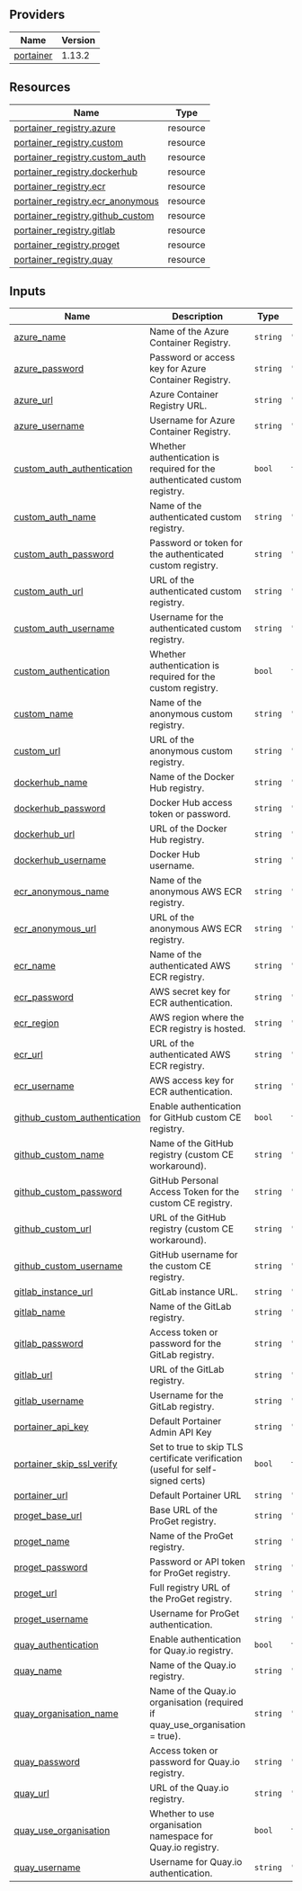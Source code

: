 <!-- BEGIN_TF_DOCS -->


## Providers

| Name | Version |
|------|---------|
| <a name="provider_portainer"></a> [portainer](#provider\_portainer) | 1.13.2 |

## Resources

| Name | Type |
|------|------|
| [portainer_registry.azure](https://registry.terraform.io/providers/portainer/portainer/latest/docs/resources/registry) | resource |
| [portainer_registry.custom](https://registry.terraform.io/providers/portainer/portainer/latest/docs/resources/registry) | resource |
| [portainer_registry.custom_auth](https://registry.terraform.io/providers/portainer/portainer/latest/docs/resources/registry) | resource |
| [portainer_registry.dockerhub](https://registry.terraform.io/providers/portainer/portainer/latest/docs/resources/registry) | resource |
| [portainer_registry.ecr](https://registry.terraform.io/providers/portainer/portainer/latest/docs/resources/registry) | resource |
| [portainer_registry.ecr_anonymous](https://registry.terraform.io/providers/portainer/portainer/latest/docs/resources/registry) | resource |
| [portainer_registry.github_custom](https://registry.terraform.io/providers/portainer/portainer/latest/docs/resources/registry) | resource |
| [portainer_registry.gitlab](https://registry.terraform.io/providers/portainer/portainer/latest/docs/resources/registry) | resource |
| [portainer_registry.proget](https://registry.terraform.io/providers/portainer/portainer/latest/docs/resources/registry) | resource |
| [portainer_registry.quay](https://registry.terraform.io/providers/portainer/portainer/latest/docs/resources/registry) | resource |

## Inputs

| Name | Description | Type | Default | Required |
|------|-------------|------|---------|:--------:|
| <a name="input_azure_name"></a> [azure\_name](#input\_azure\_name) | Name of the Azure Container Registry. | `string` | `"Azure"` | no |
| <a name="input_azure_password"></a> [azure\_password](#input\_azure\_password) | Password or access key for Azure Container Registry. | `string` | `"azure-password"` | no |
| <a name="input_azure_url"></a> [azure\_url](#input\_azure\_url) | Azure Container Registry URL. | `string` | `"myproject.azurecr.io"` | no |
| <a name="input_azure_username"></a> [azure\_username](#input\_azure\_username) | Username for Azure Container Registry. | `string` | `"azure-user"` | no |
| <a name="input_custom_auth_authentication"></a> [custom\_auth\_authentication](#input\_custom\_auth\_authentication) | Whether authentication is required for the authenticated custom registry. | `bool` | `true` | no |
| <a name="input_custom_auth_name"></a> [custom\_auth\_name](#input\_custom\_auth\_name) | Name of the authenticated custom registry. | `string` | `"Custom Registry Auth"` | no |
| <a name="input_custom_auth_password"></a> [custom\_auth\_password](#input\_custom\_auth\_password) | Password or token for the authenticated custom registry. | `string` | `"custom-registry-password"` | no |
| <a name="input_custom_auth_url"></a> [custom\_auth\_url](#input\_custom\_auth\_url) | URL of the authenticated custom registry. | `string` | `"your-registry.example.com"` | no |
| <a name="input_custom_auth_username"></a> [custom\_auth\_username](#input\_custom\_auth\_username) | Username for the authenticated custom registry. | `string` | `"custom-registry-user"` | no |
| <a name="input_custom_authentication"></a> [custom\_authentication](#input\_custom\_authentication) | Whether authentication is required for the custom registry. | `bool` | `false` | no |
| <a name="input_custom_name"></a> [custom\_name](#input\_custom\_name) | Name of the anonymous custom registry. | `string` | `"Custom Registry"` | no |
| <a name="input_custom_url"></a> [custom\_url](#input\_custom\_url) | URL of the anonymous custom registry. | `string` | `"your-registry.example.com"` | no |
| <a name="input_dockerhub_name"></a> [dockerhub\_name](#input\_dockerhub\_name) | Name of the Docker Hub registry. | `string` | `"DockerHub"` | no |
| <a name="input_dockerhub_password"></a> [dockerhub\_password](#input\_dockerhub\_password) | Docker Hub access token or password. | `string` | `"docker-access-token"` | no |
| <a name="input_dockerhub_url"></a> [dockerhub\_url](#input\_dockerhub\_url) | URL of the Docker Hub registry. | `string` | `"docker.io"` | no |
| <a name="input_dockerhub_username"></a> [dockerhub\_username](#input\_dockerhub\_username) | Docker Hub username. | `string` | `"docker-user"` | no |
| <a name="input_ecr_anonymous_name"></a> [ecr\_anonymous\_name](#input\_ecr\_anonymous\_name) | Name of the anonymous AWS ECR registry. | `string` | `"AWS ECR Anonymous"` | no |
| <a name="input_ecr_anonymous_url"></a> [ecr\_anonymous\_url](#input\_ecr\_anonymous\_url) | URL of the anonymous AWS ECR registry. | `string` | `"123456789.dkr.ecr.us-east-1.amazonaws.com"` | no |
| <a name="input_ecr_name"></a> [ecr\_name](#input\_ecr\_name) | Name of the authenticated AWS ECR registry. | `string` | `"AWS ECR"` | no |
| <a name="input_ecr_password"></a> [ecr\_password](#input\_ecr\_password) | AWS secret key for ECR authentication. | `string` | `"aws-secret-key"` | no |
| <a name="input_ecr_region"></a> [ecr\_region](#input\_ecr\_region) | AWS region where the ECR registry is hosted. | `string` | `"us-east-1"` | no |
| <a name="input_ecr_url"></a> [ecr\_url](#input\_ecr\_url) | URL of the authenticated AWS ECR registry. | `string` | `"123456789.dkr.ecr.us-east-1.amazonaws.com"` | no |
| <a name="input_ecr_username"></a> [ecr\_username](#input\_ecr\_username) | AWS access key for ECR authentication. | `string` | `"aws-access-key"` | no |
| <a name="input_github_custom_authentication"></a> [github\_custom\_authentication](#input\_github\_custom\_authentication) | Enable authentication for GitHub custom CE registry. | `bool` | `true` | no |
| <a name="input_github_custom_name"></a> [github\_custom\_name](#input\_github\_custom\_name) | Name of the GitHub registry (custom CE workaround). | `string` | `"GitHub Registry Custom"` | no |
| <a name="input_github_custom_password"></a> [github\_custom\_password](#input\_github\_custom\_password) | GitHub Personal Access Token for the custom CE registry. | `string` | `"your-github-access-token"` | no |
| <a name="input_github_custom_url"></a> [github\_custom\_url](#input\_github\_custom\_url) | URL of the GitHub registry (custom CE workaround). | `string` | `"ghcr.io"` | no |
| <a name="input_github_custom_username"></a> [github\_custom\_username](#input\_github\_custom\_username) | GitHub username for the custom CE registry. | `string` | `"your-github-username"` | no |
| <a name="input_gitlab_instance_url"></a> [gitlab\_instance\_url](#input\_gitlab\_instance\_url) | GitLab instance URL. | `string` | `"https://gitlab.com"` | no |
| <a name="input_gitlab_name"></a> [gitlab\_name](#input\_gitlab\_name) | Name of the GitLab registry. | `string` | `"GitLab Registry"` | no |
| <a name="input_gitlab_password"></a> [gitlab\_password](#input\_gitlab\_password) | Access token or password for the GitLab registry. | `string` | `"gitlab-access-token"` | no |
| <a name="input_gitlab_url"></a> [gitlab\_url](#input\_gitlab\_url) | URL of the GitLab registry. | `string` | `"registry.gitlab.com"` | no |
| <a name="input_gitlab_username"></a> [gitlab\_username](#input\_gitlab\_username) | Username for the GitLab registry. | `string` | `"gitlab-user"` | no |
| <a name="input_portainer_api_key"></a> [portainer\_api\_key](#input\_portainer\_api\_key) | Default Portainer Admin API Key | `string` | `"ptr_xrP7XWqfZEOoaCJRu5c8qKaWuDtVc2Zb07Q5g22YpS8="` | no |
| <a name="input_portainer_skip_ssl_verify"></a> [portainer\_skip\_ssl\_verify](#input\_portainer\_skip\_ssl\_verify) | Set to true to skip TLS certificate verification (useful for self-signed certs) | `bool` | `true` | no |
| <a name="input_portainer_url"></a> [portainer\_url](#input\_portainer\_url) | Default Portainer URL | `string` | `"https://localhost:9443"` | no |
| <a name="input_proget_base_url"></a> [proget\_base\_url](#input\_proget\_base\_url) | Base URL of the ProGet registry. | `string` | `"proget.example.com"` | no |
| <a name="input_proget_name"></a> [proget\_name](#input\_proget\_name) | Name of the ProGet registry. | `string` | `"ProGet"` | no |
| <a name="input_proget_password"></a> [proget\_password](#input\_proget\_password) | Password or API token for ProGet registry. | `string` | `"proget-password"` | no |
| <a name="input_proget_url"></a> [proget\_url](#input\_proget\_url) | Full registry URL of the ProGet registry. | `string` | `"proget.example.com/example-registry"` | no |
| <a name="input_proget_username"></a> [proget\_username](#input\_proget\_username) | Username for ProGet authentication. | `string` | `"proget-user"` | no |
| <a name="input_quay_authentication"></a> [quay\_authentication](#input\_quay\_authentication) | Enable authentication for Quay.io registry. | `bool` | `true` | no |
| <a name="input_quay_name"></a> [quay\_name](#input\_quay\_name) | Name of the Quay.io registry. | `string` | `"Quay"` | no |
| <a name="input_quay_organisation_name"></a> [quay\_organisation\_name](#input\_quay\_organisation\_name) | Name of the Quay.io organisation (required if quay\_use\_organisation = true). | `string` | `"myorg"` | no |
| <a name="input_quay_password"></a> [quay\_password](#input\_quay\_password) | Access token or password for Quay.io registry. | `string` | `"quay-token"` | no |
| <a name="input_quay_url"></a> [quay\_url](#input\_quay\_url) | URL of the Quay.io registry. | `string` | `"quay.io"` | no |
| <a name="input_quay_use_organisation"></a> [quay\_use\_organisation](#input\_quay\_use\_organisation) | Whether to use organisation namespace for Quay.io registry. | `bool` | `true` | no |
| <a name="input_quay_username"></a> [quay\_username](#input\_quay\_username) | Username for Quay.io authentication. | `string` | `"quay-user"` | no |
<!-- END_TF_DOCS -->